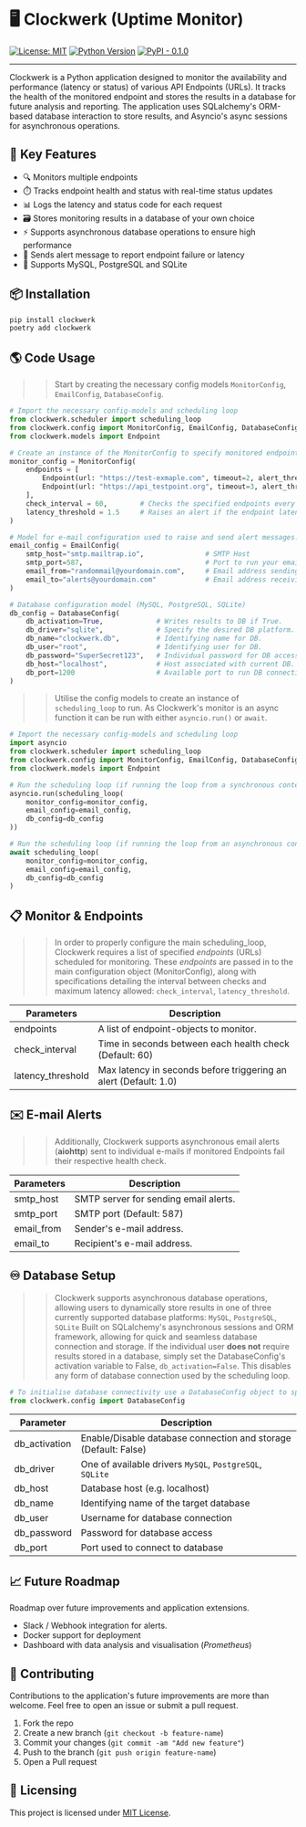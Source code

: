 # 🖥️ Clockwerk (Uptime Monitor)

[![License: MIT](https://img.shields.io/badge/License-MIT-green.svg)](LICENSE)
[![Python Version](https://img.shields.io/badge/python-3.8%2B-blue.svg)](https://www.python.org/downloads/)
[![PyPI - 0.1.0](https://img.shields.io/badge/PyPI-coming--soon-yellow)](https://pypi.org/)

---

Clockwerk is a Python application designed to monitor the availability and performance 
(latency or status) of various API Endpoints (URLs). It tracks the health of the monitored endpoint and stores the results in a database for future analysis and reporting. The application uses SQLalchemy's ORM-based database interaction to store results, and Asyncio's async sessions for asynchronous operations.

## 🚀 Key Features
* 🔍 Monitors multiple endpoints
* ⏱️ Tracks endpoint health and status with real-time status updates
* 📊 Logs the latency and status code for each request
* 🗃️ Stores monitoring results in a database of your own choice
* ⚡ Supports asynchronous database operations to ensure high performance
* 🚨 Sends alert message to report endpoint failure or latency
* 🧩 Supports MySQL, PostgreSQL and SQLite

## 📦 Installation
```bash
pip install clockwerk 
poetry add clockwerk
```


## 🌎 Code Usage
>> Start by creating the necessary config models `MonitorConfig`, `EmailConfig`, `DatabaseConfig`.

```python
# Import the necessary config-models and scheduling loop
from clockwerk.scheduler import scheduling_loop
from clockwerk.config import MonitorConfig, EmailConfig, DatabaseConfig
from clockwerk.models import Endpoint

# Create an instance of the MonitorConfig to specify monitored endpoints.
monitor_config = MonitorConfig(
    endpoints = [
        Endpoint(url: "https://test-exmaple.com", timeout=2, alert_threshold=3),
        Endpoint(url: "https://api_testpoint.org", timeout=3, alert_threshold=2)
    ], 
    check_interval = 60,        # Checks the specified endpoints every 60 seconds.
    latency_threshold = 1.5     # Raises an alert if the endpoint latency exceeds the specified number (seconds)
)

# Model for e-mail configuration used to raise and send alert messages.
email_config = EmailConfig(
    smtp_host="smtp.mailtrap.io",               # SMTP Host
    smtp_port=587,                              # Port to run your email alerts from
    email_from="randommail@yourdomain.com",     # Email address sending the alerts
    email_to="alerts@yourdomain.com"            # Email address receiving the alerts.
)

# Database configuration model (MySQL, PostgreSQL, SQLite)
db_config = DatabaseConfig(
    db_activation=True,             # Writes results to DB if True.
    db_driver="sqlite",             # Specify the desired DB platform.
    db_name="clockwerk.db",         # Identifying name for DB.
    db_user="root",                 # Identifying user for DB.
    db_password="SuperSecret123",   # Individual password for DB access.
    db_host="localhost",            # Host associated with current DB.
    db_port=1200                    # Available port to run DB connection on.
)

```

>> Utilise the config models to create an instance of `scheduling_loop` to run.
>> As Clockwerk's monitor is an async function it can be run with either `asyncio.run()` or `await`.

```python
# Import the necessary config-models and scheduling loop
import asyncio
from clockwerk.scheduler import scheduling_loop
from clockwerk.config import MonitorConfig, EmailConfig, DatabaseConfig
from clockwerk.models import Endpoint

# Run the scheduling loop (if running the loop from a synchronous context)
asyncio.run(scheduling_loop(
    monitor_config=monitor_config,
    email_config=email_config,
    db_config=db_config
))

# Run the scheduling loop (if running the loop from an asynchronous context)
await scheduling_loop(
    monitor_config=monitor_config,
    email_config=email_config,
    db_config=db_config
)

```

## 📋 Monitor & Endpoints
>> In order to properly configure the main scheduling_loop, Clockwerk requires a list of specified *endpoints* (URLs) scheduled for monitoring.
>> These *endpoints* are passed in to the main configuration object (MonitorConfig), along with specifications detailing the interval between checks and maximum latency allowed:
`check_interval`, `latency_threshold`.

| **Parameters**    | **Description**                                                   |
|-------------------|-------------------------------------------------------------------|
| endpoints         | A list of endpoint-objects to monitor.                            |
| check_interval    | Time in seconds between each health check (Default: 60)           |
| latency_threshold | Max latency in seconds before triggering an alert (Default: 1.0)  |

## ✉️ E-mail Alerts
>> Additionally, Clockwerk supports asynchronous email alerts (**aiohttp**) sent to individual e-mails if monitored Endpoints fail their respective health check.

| **Parameters** | **Description**                                                        |
|----------------|------------------------------------------------------------------------|
| smtp_host      | SMTP server for sending email alerts.                                  |
| smtp_port      | SMTP port (Default: 587)                                              |
| email_from     | Sender's e-mail address.                                               |
| email_to       | Recipient's e-mail address.                                            |

## ♾️ Database Setup
>> Clockwerk supports asynchronous database operations, allowing users to dynamically store results in one of three currently supported database platforms:
`MySQL`, `PostgreSQL`, `SQLite`
>> Built on SQLalchemy's asynchronous sessions and ORM framework, allowing for quick and seamless database connection and storage.
>> If the individual user **does not** require results stored in a database, simply set the DatabaseConfig's activation variable to False, `db_activation=False`. This disables any form of database connection used by the scheduling loop. 

```python
# To initialise database connectivity use a DatabaseConfig object to specify desired parameters.
from clockwerk.config import DatabaseConfig
```

| **Parameter** | **Description**                                                      |
|---------------|----------------------------------------------------------------------|
| db_activation | Enable/Disable database connection and storage (Default: False)      |
| db_driver     | One of available drivers `MySQL`, `PostgreSQL`, `SQLite`             |
| db_host       | Database host (e.g. localhost)                                       |
| db_name       | Identifying name of the target database                              |
| db_user       | Username for database connection                                     |
| db_password   | Password for database access                                         |
| db_port       | Port used to connect to database                                     |

## 📈 Future Roadmap

Roadmap over future improvements and application extensions.
* Slack / Webhook integration for alerts.
* Docker support for deployment
* Dashboard with data analysis and visualisation (*Prometheus*)

## 🤝 Contributing 

Contributions to the application's future improvements are more than welcome. Feel free to open an issue or submit a pull request.
1. Fork the repo
2. Create a new branch (`git checkout -b feature-name`)
3. Commit your changes (`git commit -am "Add new feature"`)
4. Push to the branch (`git push origin feature-name`)
5. Open a Pull request

## 📝 Licensing

This project is licensed under [MIT License](https://opensource.org/license/mit).
